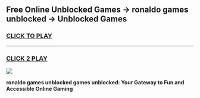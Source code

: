 
## Free Online Unblocked Games → ronaldo games unblocked → Unblocked Games
<h3>
<a href="https://premium.freeplayer.one?title=ronaldo_games_unblocked&ref=21F">CLICK TO PLAY</a></h3>
<hr>

<h3>
<a href="https://premium.freeplayer.one?title=ronaldo_games_unblocked&ref=21F">CLICK 2 PLAY</a>
  
</h3>

<a href="https://premium.freeplayer.one?title=ronaldo_games_unblocked&ref=21F/"><img src="https://clearcache.store/games.png"></a>


**ronaldo games unblocked games unblocked: Your Gateway to Fun and Accessible Online Gaming**
